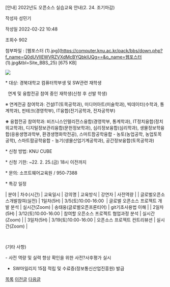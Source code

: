 [안내] 2022년도 오픈소스 실습교육 안내(2. 24. 조기마감)





작성자
성민기


작성일
2022-02-22 10:48


조회수
902


첨부파일 : [웹포스터 (1).jpg](https://computer.knu.ac.kr/pack/bbs/down.php?f_name=Q0dUVllEWVRZVXdMcBYQbklUQg==&o_name=웹포스터 (1).jpg&tbl=Site_BBS_25) [675 KB]


![](/pack/bbs/uploads/Site_BBS_25/120220222172021.jpg)  
  
﻿﻿﻿﻿* 대상: 경북대학교 컴퓨터학부생 및 SW관련 재학생

  연계 및 융합전공 참여 중인 재학생(신청 후 선발 학생)

※ 연계전공 참여학과: 건설IT(토목공학과), 미디어아트(미술학과), 빅데이터(수학과, 통계학과), 핀테크(경영학부), IT융합(전기공학과, 전자공학부)

**※** 융합전공 참여학과: 비즈니스인텔리전스융합(경영학부, 통계학과), IT정치융합(정치외교학과), 디지털정보관리융합(문헌정보학과), 심리정보융합(심리학과), 생물정보학융합(응용생명과학부, 환경생명화학전공), 스마트팜공학융합 - 농토(농업공학, 농업토목공학), 스마트팜공학융합 - 농기(생물산업기계공학과), 공간정보융합(토목공학과)

* 신청 방법: KNU CUBE

* 신청 기한: ~22. 2. 25.(금) 18시 이전까지

* 문의: 소프트웨어교육원 / 950-7388

* 특강 일정



| 분야 | 차수(시간) | 교육일시 | 강의명 | 교육방식 | 강연자 | 사전역량 |
| 글로벌오픈소스개발참여(실전) | 1일차(5H) | 3/5(토)10:00-16:00  | 글로벌 오픈소스 프로젝트 개발 분석 | 실시간(Zoom) | 송태웅(글로벌오픈프론티어) | git기초사용법 이해 |
| 2일차(5H) | 3/12(토)10:00-16:00 | 참여할 오픈소스 프로젝트 협업과정 분석 | 실시간(Zoom) |
| 3일차(5H) | 3/19(토)10:00-16:00 | 오픈소스 프로젝트 컨트리뷰션 | 실시간(Zoom) |

 

(기타 사항)

- 사전 역량 및 실력 향상 확인을 위한 사전?사후평가 실시

- SW마일리지 15점 적립 및 수료증(정보통신산업진흥원) 발급







[목록](https://computer.knu.ac.kr/06_sub/02_sub.html?key=&keyfield=&category=&page=1&bbs_code=Site_BBS_25)
[이전글](https://computer.knu.ac.kr/06_sub/02_sub.html?bbs_cmd=view&page=1&key=&keyfield=&category=&no=3700&bbs_code=Site_BBS_25)
[다음글](https://computer.knu.ac.kr/06_sub/02_sub.html?bbs_cmd=view&page=1&key=&keyfield=&category=&no=3702&bbs_code=Site_BBS_25)

















 